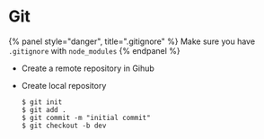 # Git

{% panel style="danger", title=".gitignore" %}
  Make sure you have `.gitignore` with `node_modules`
{% endpanel %}

* Create a remote repository in Gihub

* Create local repository

  ```
  $ git init
  $ git add .
  $ git commit -m "initial commit"
  $ git checkout -b dev
  ```




